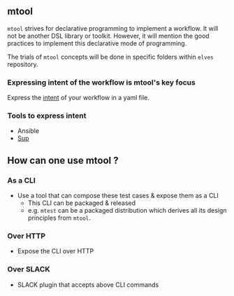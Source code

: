 ## mtool

`mtool` strives for declarative programming to implement a workflow. It 
will not be another DSL library or toolkit. However, it will mention the good 
practices to implement this declarative mode of programming.

The trials of `mtool` concepts will be done in specific folders within `elves` 
repository.

### Expressing intent of the workflow is mtool's key focus

Express the [intent](intent.md) of your workflow in a yaml file.

### Tools to express intent 

- Ansible
- [Sup](../sup/README.md)

## How can one use mtool ?

### As a CLI

- Use a tool that can compose these test cases & expose them as a CLI
  - This CLI can be packaged & released
  - e.g. `mtest` can be a packaged distribution which derives all its design principles from `mtool`.

### Over HTTP

- Expose the CLI over HTTP

### Over SLACK

- SLACK plugin that accepts above CLI commands
